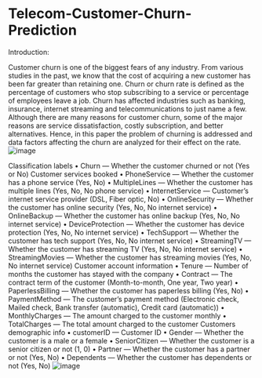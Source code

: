 # Telecom-Customer-Churn-Prediction


Introduction:


Customer churn is one of the biggest fears of any industry. From various studies in the past, we know that the cost of acquiring a new customer has been far greater than retaining one. Churn or churn rate is defined as the percentage of customers who stop subscribing to a service or percentage of employees leave a job. Churn has affected industries such as banking, insurance, internet streaming and telecommunications to just name a few. Although there are many reasons for customer churn, some of the major reasons are service dissatisfaction, costly subscription, and better alternatives. Hence, in this paper the problem of churning is addressed and data factors affecting the churn are analyzed for their effect on the rate. ![image](https://user-images.githubusercontent.com/125908736/225767756-15c11c58-60bf-494a-bec8-b52e60484f60.png)


Classification labels
•	Churn — Whether the customer churned or not (Yes or No)
Customer services booked
•	PhoneService — Whether the customer has a phone service (Yes, No)
•	MultipleLines — Whether the customer has multiple lines (Yes, No, No phone service)
•	InternetService — Customer’s internet service provider (DSL, Fiber optic, No)
•	OnlineSecurity — Whether the customer has online security (Yes, No, No internet service)
•	OnlineBackup — Whether the customer has online backup (Yes, No, No internet service)
•	DeviceProtection — Whether the customer has device protection (Yes, No, No internet service)
•	TechSupport — Whether the customer has tech support (Yes, No, No internet service)
•	StreamingTV — Whether the customer has streaming TV (Yes, No, No internet service)
•	StreamingMovies — Whether the customer has streaming movies (Yes, No, No internet service)
Customer account information
•	Tenure — Number of months the customer has stayed with the company
•	Contract — The contract term of the customer (Month-to-month, One year, Two year)
•	PaperlessBilling — Whether the customer has paperless billing (Yes, No)
•	PaymentMethod — The customer’s payment method (Electronic check, Mailed check, Bank transfer (automatic), Credit card (automatic))
•	MonthlyCharges — The amount charged to the customer monthly
•	TotalCharges — The total amount charged to the customer
Customers demographic info
•	customerID — Customer ID
•	Gender — Whether the customer is a male or a female
•	SeniorCitizen — Whether the customer is a senior citizen or not (1, 0)
•	Partner — Whether the customer has a partner or not (Yes, No)
•	Dependents — Whether the customer has dependents or not (Yes, No)
![image](https://user-images.githubusercontent.com/125908736/225767917-58821ad5-5cb2-416b-a9bd-25077625f09f.png)
